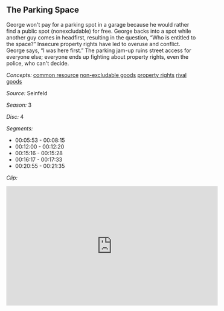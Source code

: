 ## The Parking Space

George won't pay for a parking spot in a garage because he would rather find a public spot (nonexcludable) for free.  George backs into a spot while another guy comes in headfirst, resulting in the question, “Who is entitled to the space?”  Insecure property rights have led to overuse and conflict.  George says, “I was here first.”   The parking jam-up ruins street access for everyone else; everyone ends up fighting about property rights, even the police, who can't decide.  

*Concepts:*
[common resource](/concept/common-resource/)
[non-excludable goods](/concept/non-excludable-goods/)
[property rights](/concept/property-rights/)
[rival goods](/concept/rival-goods/)

*Source:* Seinfeld

*Season:* 3

*Disc:* 4

*Segments:*

 * 00:05:53 - 00:08:15
 * 00:12:00 - 00:12:20
 * 00:15:16 - 00:15:28
 * 00:16:17 - 00:17:33
 * 00:20:55 - 00:21:35

*Clip:*

<iframe width="560" height="315" src="https://criticalcommons.org/embed?m=5boxtp0v3" frameborder="0" allowfullscreen></iframe>
